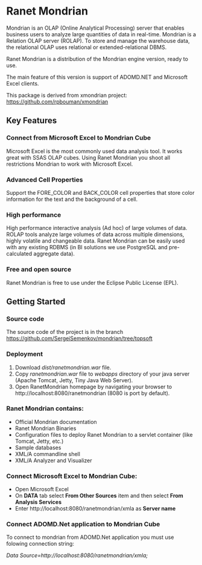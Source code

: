 # Ranet Mondrian

Mondrian is an OLAP (Online Analytical Processing) server that enables business users to analyze large quantities of data in real-time. Mondrian is a Relation OLAP server (ROLAP). To store and manage the warehouse data, the relational OLAP uses relational or extended-relational DBMS.

Ranet Mondrian is a distribution of the Mondrian engine version, ready to use.

The main feature of this version is support of ADOMD.NET and Microsoft Excel clients.

This package is derived from xmondrian project: https://github.com/rpbouman/xmondrian


## Key Features

### Connect from Microsoft Excel to Mondrian Cube
Microsoft Excel is the most commonly used data analysis tool. It works great with SSAS OLAP cubes. 
Using Ranet Mondrian you shoot all restrictions Mondrian to work with Microsoft Excel.

### Advanced Cell Properties 
Support the FORE_COLOR and BACK_COLOR cell properties that store color information for the text and the background of a cell.

### High performance
High performance interactive analysis (Ad hoc) of large volumes of data.
ROLAP tools analyze large volumes of data across multiple dimensions, highly volatile and changeable data. 
Ranet Mondrian can be easily used with any existing RDBMS (in BI solutions we use PostgreSQL and pre-calculated aggregate data). 

### Free and open source
Ranet Mondrian is free to use under the Eclipse Public License (EPL).

## Getting Started

### Source code
The source code of the project is in the branch https://github.com/SergeiSemenkov/mondrian/tree/topsoft

### Deployment
1. Download *dist/ranetmondrian.war* file.
2. Copy *ranetmondrian.war* file to *webapps* directory of your java server (Apache Tomcat, Jetty, Tiny Java Web Server).
3. Open RanetMondrian homepage by navigating your browser to http://localhost:8080/ranetmondrian (8080 is port by default).

### Ranet Mondrian contains: 
- Official Mondrian documentation
- Ranet Mondrian Binaries
- Configuration files to deploy Ranet Mondrian to a servlet container (like Tomcat, Jetty, etc.)
- Sample databases
- XML/A commandline shell
- XML/A Analyzer and Visualizer

### Connect Microsoft Excel to Mondrian Cube:
- Open Microsoft Excel
- On **DATA** tab select **From Other Sources** item and then select **From Analysis Services**
- Enter http://localhost:8080/ranetmondrian/xmla as **Server name**

### Connect ADOMD.Net application to Mondrian Cube
To connect to mondrian from ADOMD.Net application you must use folowing connection string:

*Data Source=http://localhost:8080/ranetmondrian/xmla;*
